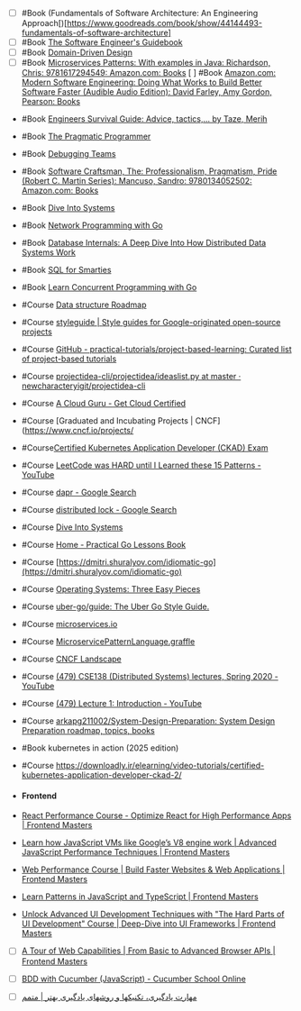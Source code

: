 - [ ] #Book  (Fundamentals of Software Architecture: An Engineering Approach[)[https://www.goodreads.com/book/show/44144493-fundamentals-of-software-architecture]
- [ ] #Book [The Software Engineer's Guidebook](https://www.engguidebook.com/)
- [ ] #Book [Domain-Driven Design](https://www.amazon.ae/Domain-Driven-Design-Tackling-Complexity-Software/dp/0321125215/ref=asc_df_0321125215/?tag=googleshopp09-21&linkCode=df0&hvadid=355845466533&hvpos=&hvnetw=g&hvrand=16851866025727766737&hvpone=&hvptwo=&hvqmt=&hvdev=c&hvdvcmdl=&hvlocint=&hvlocphy=2784&hvtargid=pla-449269547899&psc=1&mcid=0fd7934200b73743ab9b9579915ac975)
- [ ] #Book [Microservices Patterns: With examples in Java: Richardson, Chris: 9781617294549: Amazon.com: Books](https://www.amazon.com/Microservices-Patterns-examples-Chris-Richardson/dp/1617294543)
[ ] #Book [Amazon.com: Modern Software Engineering: Doing What Works to Build Better Software Faster (Audible Audio Edition): David Farley, Amy Gordon, Pearson: Books](https://www.amazon.com/Modern-Software-Engineering-Better-Faster/dp/B0BLXCXT3R/)
- #Book [Engineers Survival Guide: Advice, tactics,... by Taze, Merih](https://www.amazon.com/Engineers-Survival-Guide-Facebook-Microsoft/dp/B09MBZBGFK/)
- #Book [The Pragmatic Programmer](https://www.amazon.com/Pragmatic-Programmer-Anniversary-Journey-Mastery/dp/B0833FBNHV/)
- #Book [Debugging Teams](https://www.debuggingteams-fa.com/)
- #Book  [Software Craftsman, The: Professionalism, Pragmatism, Pride (Robert C. Martin Series): Mancuso, Sandro: 9780134052502: Amazon.com: Books](https://www.amazon.com/Software-Craftsman-Professionalism-Pragmatism-Robert/dp/0134052501/)
- #Book [Dive Into Systems](https://diveintosystems.org/book/introduction.html)
- #Book [Network Programming with Go](https://www.amazon.com/Network-Programming-Go-Adam-Woodbeck/dp/1718500882)
- #Book [Database Internals: A Deep Dive Into How Distributed Data Systems Work ](https://www.amazon.de/-/en/Database-Internals-Deep-Distributed-Systems/dp/1492040347)
- #Book [SQL for Smarties](https://skybooks.ir/products/SQL-for-Smarties)
- #Book  [Learn Concurrent Programming with Go](https://www.manning.com/books/learn-concurrent-programming-with-go)
- #Course [Data structure Roadmap](https://neetcode.io/roadmap)
- #Course  [styleguide | Style guides for Google-originated open-source projects](https://google.github.io/styleguide/go/best-practices.html)
- #Course  [GitHub - practical-tutorials/project-based-learning: Curated list of project-based tutorials](https://github.com/practical-tutorials/project-based-learning?tab=readme-ov-file#go)
- #Course  [projectidea-cli/projectidea/ideaslist.py at master · newcharacteryigit/projectidea-cli](https://github.com/newcharacteryigit/projectidea-cli/blob/master/projectidea/ideaslist.py)
- #Course  [A Cloud Guru - Get Cloud Certified](https://www.pluralsight.com/cloud-guru)
- #Course [Graduated and Incubating Projects | CNCF](https://www.cncf.io/projects/
-  #Course[Certified Kubernetes Application Developer (CKAD) Exam](https://training.linuxfoundation.org/certification/certified-kubernetes-application-developer-ckad/)
- #Course [LeetCode was HARD until I Learned these 15 Patterns - YouTube](https://m.youtube.com/watch?v=DjYZk8nrXVY)
- #Course [dapr - Google Search](https://www.google.com/search?q=dapr&oq=dapr&gs_lcrp=EgZjaHJvbWUyBggAEEUYOTIGCAEQRRg80gEIMTUwMmowajeoAgCwAgA&sourceid=chrome&ie=UTF-8)
- #Course [distributed lock - Google Search](https://www.google.com/search?q=distributed+lock&newwindow=1&sca_esv=a5db118e05c2ad26&sxsrf=ADLYWILQAjL0gIh-n2g1MlgQ_0EtHWuqFg:1728222358954&udm=2&source=iu&ictx=1&vet=1&fir=f3rpJkP1tAVgrM%252ChjX-20748BTHAM%252C_%253BZjO2EUmxoxg7iM%252CbaZdpXzcUaIcfM%252C_%253BFCU3QcqgYByI2M%252CpEFQ32tLN9-pCM%252C_%253BL8PgltD6L7oxFM%252C293BwaSNrhYRhM%252C_%253BAZV8YZaFBJXu5M%252CwFkhpw5FxxkpoM%252C_&usg=AI4_-kS_1SR28LN4CAPxIQSARhGPoHt-mg&sa=X&sqi=2&ved=2ahUKEwiykLH-8fmIAxWkhf0HHWbLJRYQ_h16BAgyEAE#vhid=FCU3QcqgYByI2M&vssid=mosaic)
- #Course [Dive Into Systems](https://diveintosystems.org/book/C2-C_depth/advanced_pointer_arithmetic.html)
- #Course [Home - Practical Go Lessons Book](https://www.practical-go-lessons.com/)
- #Course [https://dmitri.shuralyov.com/idiomatic-go](https://dmitri.shuralyov.com/idiomatic-go)
- #Course [Operating Systems: Three Easy Pieces](https://pages.cs.wisc.edu/~remzi/OSTEP/)
- #Course [uber-go/guide: The Uber Go Style Guide.](https://github.com/uber-go/guide/tree/master?tab=readme-ov-file)
- #Course [microservices.io](https://microservices.io/)
- #Course [MicroservicePatternLanguage.graffle](https://microservices.io/i/MicroservicePatternLanguage.pdf)
- #Course [CNCF Landscape](https://landscape.cncf.io/)
- #Course [(479) CSE138 (Distributed Systems) lectures, Spring 2020 - YouTube](https://www.youtube.com/playlist?list=PLNPUF5QyWU8O0Wd8QDh9KaM1ggsxspJ31)
- #Course [(479) Lecture 1: Introduction - YouTube](https://www.youtube.com/watch?v=cQP8WApzIQQ&list=PLrw6a1wE39_tb2fErI4-WkMbsvGQk9_UB)
- #Course [arkapg211002/System-Design-Preparation: System Design Preparation roadmap, topics, books](https://github.com/arkapg211002/System-Design-Preparation)
- #Book kubernetes in action (2025 edition)
- #Course  https://downloadly.ir/elearning/video-tutorials/certified-kubernetes-application-developer-ckad-2/



- #### Frontend

- [React Performance Course - Optimize React for High Performance Apps | Frontend Masters](https://frontendmasters.com/courses/react-performance/)

- [Learn how JavaScript VMs like Google’s V8 engine work | Advanced JavaScript Performance Techniques | Frontend Masters](https://frontendmasters.com/courses/javascript-cpu-vm/)

- [Web Performance Course | Build Faster Websites & Web Applications | Frontend Masters](https://frontendmasters.com/courses/web-perf/)

- [Learn Patterns in JavaScript and TypeScript | Frontend Masters](https://frontendmasters.com/courses/enterprise-patterns/)

- [Unlock Advanced UI Development Techniques with "The Hard Parts of UI Development" Course | Deep-Dive into UI Frameworks | Frontend Masters](https://frontendmasters.com/courses/hard-parts-ui-dev/)

- [ ] [A Tour of Web Capabilities | From Basic to Advanced Browser APIs | Frontend Masters](https://frontendmasters.com/courses/device-web-apis/)

- [ ] [BDD with Cucumber (JavaScript) - Cucumber School Online](https://school.cucumber.io/courses/take/bdd-with-cucumber-javascript/lessons/11261249-introduction-to-bdd)



- [ ] [مهارت یادگیری، تکنیکها و روشهای یادگیری بهتر | متمم](https://motamem.org/%DB%8C%D8%A7%D8%AF%DA%AF%DB%8C%D8%B1%DB%8C-%D8%A8%D9%87-%D8%B9%D9%86%D9%88%D8%A7%D9%86-%DB%8C%DA%A9-%D9%85%D9%87%D8%A7%D8%B1%D8%AA/)













